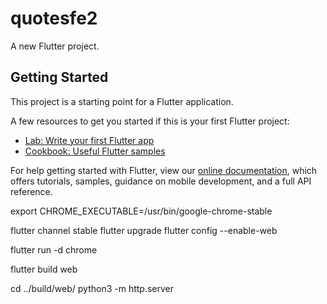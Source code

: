 # quotesfe2

A new Flutter project.

## Getting Started

This project is a starting point for a Flutter application.

A few resources to get you started if this is your first Flutter project:

- [Lab: Write your first Flutter app](https://flutter.dev/docs/get-started/codelab)
- [Cookbook: Useful Flutter samples](https://flutter.dev/docs/cookbook)

For help getting started with Flutter, view our
[online documentation](https://flutter.dev/docs), which offers tutorials,
samples, guidance on mobile development, and a full API reference.



export CHROME_EXECUTABLE=/usr/bin/google-chrome-stable

flutter channel stable
flutter upgrade
flutter config --enable-web

flutter run -d chrome

flutter build web


cd ../build/web/
python3 -m http.server



